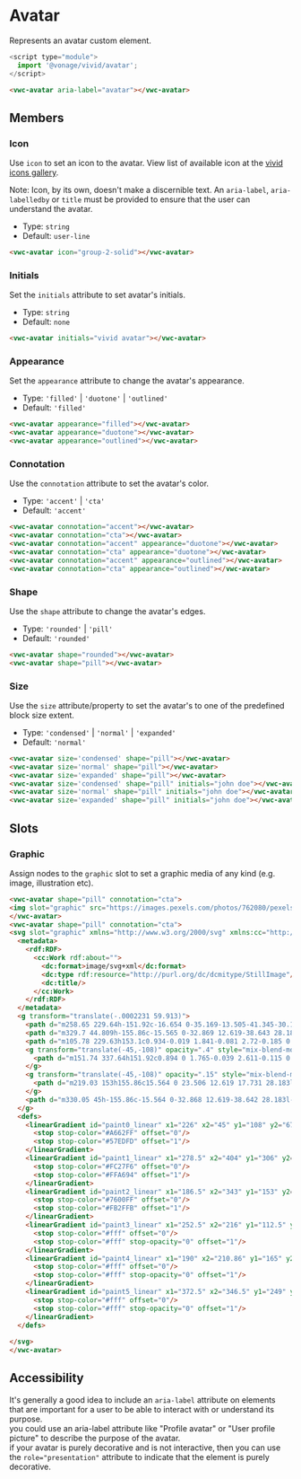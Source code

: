 # Avatar

Represents an avatar custom element.

```js
<script type="module">
  import '@vonage/vivid/avatar';
</script>
```

```html preview
<vwc-avatar aria-label="avatar"></vwc-avatar>
```

## Members

### Icon

Use `icon` to set an icon to the avatar.
View list of available icon at the [vivid icons gallery](https://icons.vivid.vonage.com).

Note: Icon, by its own, doesn't make a discernible text. An `aria-label`, `aria-labelledby` or `title` must be provided to ensure that the user can understand the avatar.

- Type: `string`
- Default: `user-line`

```html preview
<vwc-avatar icon="group-2-solid"></vwc-avatar>
```

### Initials

Set the `initials` attribute to set avatar's initials.

- Type: `string`
- Default: `none`

```html preview
<vwc-avatar initials="vivid avatar"></vwc-avatar>
```

### Appearance

Set the `appearance` attribute to change the avatar's appearance.

- Type: `'filled'` | `'duotone'` | `'outlined'`
- Default: `'filled'`

```html preview
<vwc-avatar appearance="filled"></vwc-avatar>
<vwc-avatar appearance="duotone"></vwc-avatar>
<vwc-avatar appearance="outlined"></vwc-avatar>
```

### Connotation

Use the `connotation` attribute to set the avatar's color.

- Type: `'accent'` | `'cta'`
- Default: `'accent'`

```html preview
<vwc-avatar connotation="accent"></vwc-avatar>
<vwc-avatar connotation="cta"></vwc-avatar>
<vwc-avatar connotation="accent" appearance="duotone"></vwc-avatar>
<vwc-avatar connotation="cta" appearance="duotone"></vwc-avatar>
<vwc-avatar connotation="accent" appearance="outlined"></vwc-avatar>
<vwc-avatar connotation="cta" appearance="outlined"></vwc-avatar>

```

### Shape

Use the `shape` attribute to change the avatar's edges.

- Type: `'rounded'` | `'pill'`
- Default: `'rounded'`

```html preview
<vwc-avatar shape="rounded"></vwc-avatar>
<vwc-avatar shape="pill"></vwc-avatar>
```

### Size

Use the `size` attribute/property to set the avatar's to one of the predefined block size extent.

- Type: `'condensed'` | `'normal'` | `'expanded'`
- Default: `'normal'`

```html preview
<vwc-avatar size='condensed' shape="pill"></vwc-avatar>
<vwc-avatar size='normal' shape="pill"></vwc-avatar>
<vwc-avatar size='expanded' shape="pill"></vwc-avatar>
<vwc-avatar size='condensed' shape="pill" initials="john doe"></vwc-avatar>
<vwc-avatar size='normal' shape="pill" initials="john doe"></vwc-avatar>
<vwc-avatar size='expanded' shape="pill" initials="john doe"></vwc-avatar>
```

## Slots

### Graphic

Assign nodes to the `graphic` slot to set a graphic media of any kind (e.g. image, illustration etc).

```html preview
<vwc-avatar shape="pill" connotation="cta">
<img slot="graphic" src="https://images.pexels.com/photos/762080/pexels-photo-762080.jpeg?auto=compress&cs=tinysrgb&w=1260&h=750&dpr=1" alt="woman"/>
</vwc-avatar>
<vwc-avatar shape="pill" connotation="cta">
<svg slot="graphic" xmlns="http://www.w3.org/2000/svg" xmlns:cc="http://creativecommons.org/ns#" xmlns:dc="http://purl.org/dc/elements/1.1/" xmlns:rdf="http://www.w3.org/1999/02/22-rdf-syntax-ns#" width="349.66" height="349.66" fill="none" version="1.1" viewBox="0 0 349.66 349.66">
  <metadata>
    <rdf:RDF>
      <cc:Work rdf:about="">
        <dc:format>image/svg+xml</dc:format>
        <dc:type rdf:resource="http://purl.org/dc/dcmitype/StillImage"/>
        <dc:title/>
      </cc:Work>
    </rdf:RDF>
  </metadata>
  <g transform="translate(-.0002231 59.913)">
    <path d="m258.65 229.64h-151.92c-16.654 0-35.169-13.505-41.345-30.159l-63.374-169.32c-6.1759-16.654 2.3136-30.159 18.974-30.159h151.91c16.653 0 35.168 13.505 41.344 30.159l63.374 169.32c6.183 16.654-2.307 30.159-18.967 30.159z" fill="url(#paint0_linear)"/>
    <path d="m329.7 44.809h-155.86c-15.565 0-32.869 12.619-38.643 28.183l-47.654 128.46c-5.775 15.564 2.16 28.183 17.731 28.183h155.86c15.564 0 32.868-12.619 38.642-28.183l47.655-128.46c5.774-15.564-2.167-28.183-17.731-28.183z" fill="url(#paint1_linear)"/>
    <path d="m105.78 229.63h153.1c0.934-0.019 1.841-0.081 2.72-0.185 0.054 5e-3 0.109 8e-3 0.166 8e-3 8.922 0 18.311-4.78 22.625-8.285 6.276-5.099 9.997-8.74 14.022-16.253-7.212 12.612-14.68 11.974-20.076-2.868-0.236-0.648-0.497-1.188-0.778-1.626-0.107-0.314-0.219-0.628-0.336-0.944l-56.119-151.28c-0.425-1.146-0.908-2.277-1.446-3.39h-45.819c-15.564 0-32.868 12.619-38.643 28.183l-47.654 128.46c-0.229 0.615-0.435 1.225-0.621 1.831-5.443 13.513-11.951 13.677-19.11 1.287 4.155 7.676 7.997 11.395 14.475 16.605 4.454 3.581 14.147 8.465 23.359 8.465 0.046 0 0.092-2e-3 0.136-5e-3z" clip-rule="evenodd" fill="url(#paint2_linear)" fill-rule="evenodd"/>
    <g transform="translate(-45,-108)" opacity=".4" style="mix-blend-mode:hard-light">
      <path d="m151.74 337.64h151.92c0.894 0 1.765-0.039 2.611-0.115 0.113 0.028 0.235 0.042 0.365 0.042 8.923 0 18.311-4.78 22.626-8.286 6.275-5.099 9.996-8.739 14.021-16.252-6.853 11.984-13.937 12.005-19.256-0.76-0.33-1.559-0.795-3.159-1.399-4.788l-63.375-169.32c-6.176-16.654-24.691-30.159-41.344-30.159h-151.91c-16.66 0-25.15 13.505-18.974 30.159l63.374 169.32c6.176 16.654 24.691 30.159 41.345 30.159z" clip-rule="evenodd" fill="url(#paint3_linear)" fill-rule="evenodd"/>
    </g>
    <g transform="translate(-45,-108)" opacity=".15" style="mix-blend-mode:hard-light">
      <path d="m219.03 153h155.86c15.564 0 23.506 12.619 17.731 28.183l-47.654 128.46c-5.775 15.564-23.079 28.183-38.643 28.183h-155.36c-0.044 4e-3 -0.09 6e-3 -0.136 6e-3 -0.182 0-0.364-2e-3 -0.547-6e-3 -2.08-0.013-4.022-0.252-5.812-0.693-7.032-1.478-13.569-5.008-16.999-7.767-6.479-5.209-10.321-8.929-14.476-16.605 7.159 12.39 13.667 12.226 19.11-1.287 0.186-0.605 0.393-1.216 0.621-1.831l47.654-128.46c5.775-15.564 23.079-28.183 38.643-28.183z" clip-rule="evenodd" fill="url(#paint4_linear)" fill-rule="evenodd"/>
    </g>
    <path d="m330.05 45h-155.86c-15.564 0-32.868 12.619-38.642 28.183l-47.655 128.46c-5.774 15.564 2.161 28.183 17.731 28.183h155.86c15.564 0 32.868-12.619 38.642-28.183l47.655-128.46c5.774-15.564-2.167-28.183-17.731-28.183z" fill="url(#paint5_linear)" fill-opacity=".2"/>
  </g>
  <defs>
    <linearGradient id="paint0_linear" x1="226" x2="45" y1="108" y2="67.5" gradientTransform="translate(-45,-108)" gradientUnits="userSpaceOnUse">
      <stop stop-color="#A662FF" offset="0"/>
      <stop stop-color="#57EDFD" offset="1"/>
    </linearGradient>
    <linearGradient id="paint1_linear" x1="278.5" x2="404" y1="306" y2="157.5" gradientTransform="translate(-45,-108)" gradientUnits="userSpaceOnUse">
      <stop stop-color="#FC27F6" offset="0"/>
      <stop stop-color="#FFA694" offset="1"/>
    </linearGradient>
    <linearGradient id="paint2_linear" x1="186.5" x2="343" y1="153" y2="153" gradientTransform="translate(-45,-108)" gradientUnits="userSpaceOnUse">
      <stop stop-color="#7600FF" offset="0"/>
      <stop stop-color="#FB2FFB" offset="1"/>
    </linearGradient>
    <linearGradient id="paint3_linear" x1="252.5" x2="216" y1="112.5" y2="127.5" gradientUnits="userSpaceOnUse">
      <stop stop-color="#fff" offset="0"/>
      <stop stop-color="#fff" stop-opacity="0" offset="1"/>
    </linearGradient>
    <linearGradient id="paint4_linear" x1="190" x2="210.86" y1="165" y2="172.66" gradientUnits="userSpaceOnUse">
      <stop stop-color="#fff" offset="0"/>
      <stop stop-color="#fff" stop-opacity="0" offset="1"/>
    </linearGradient>
    <linearGradient id="paint5_linear" x1="372.5" x2="346.5" y1="249" y2="240" gradientTransform="translate(-45,-108)" gradientUnits="userSpaceOnUse">
      <stop stop-color="#fff" offset="0"/>
      <stop stop-color="#fff" stop-opacity="0" offset="1"/>
    </linearGradient>
  </defs>
  
</svg>
</vwc-avatar>
```

## Accessibility
It's generally a good idea to include an `aria-label` attribute on elements that are important for a user to be able to interact with or understand its purpose.  
you could use an aria-label attribute like "Profile avatar" or "User profile picture" to describe the purpose of the avatar.  
if your avatar is purely decorative and is not interactive, then you can use the `role="presentation"` attribute to indicate that the element is purely decorative.
